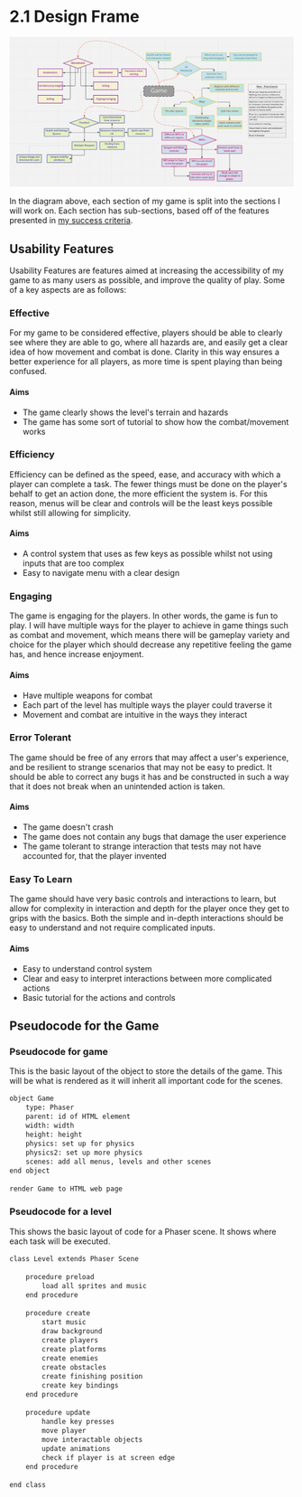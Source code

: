 # 2.1 Design Frame

![](<../.gitbook/assets/image (5) (1) (2).png>)

In the diagram above, each section of my game is split into the sections I will work on. Each section has sub-sections, based off of the features presented in [my success criteria](../1-analysis/1.5-success-criteria.md).&#x20;

## Usability Features

Usability Features are features aimed at increasing the accessibility of my game to as many users as possible, and improve the quality of play. Some of a key aspects are as follows:

### Effective

For my game to be considered effective, players should be able to clearly see where they are able to go, where all hazards are, and easily get a clear idea of how movement and combat is done. Clarity in this way ensures a better experience for all players, as more time is spent playing than being confused.

#### Aims

* The game clearly shows the level's terrain and hazards
* The game has some sort of tutorial to show how the combat/movement works

### Efficiency

Efficiency can be defined as the speed, ease, and accuracy with which a player can complete a task. The fewer things must be done on the player's behalf to get an action done, the more efficient the system is. For this reason, menus will be clear and controls will be the least keys possible whilst still allowing for simplicity.&#x20;

#### Aims

* A control system that uses as few keys as possible whilst not using inputs that are too complex
* Easy to navigate menu with a clear design

### Engaging

The game is engaging for the players. In other words, the game is fun to play. I will have multiple ways for the player to achieve in game things such as combat and movement, which means there will be gameplay variety and choice for the player which should decrease any repetitive feeling the game has, and hence increase enjoyment.

#### Aims

* Have multiple weapons for combat
* Each part of the level has multiple ways the player could traverse it
* Movement and combat are intuitive in the ways they interact

### Error Tolerant

The game should be free of any errors that may affect a user's experience, and be resilient to strange scenarios that may not be easy to predict. It should be able to correct any bugs it has and be constructed in such a way that it does not break when an unintended action is taken.

#### Aims

* The game doesn't crash
* The game does not contain any bugs that damage the user experience
* The game tolerant to strange interaction that tests may not have accounted for, that the player invented

### Easy To Learn

The game should have very basic controls and interactions to learn, but allow for complexity in interaction and depth for the player once they get to grips with the basics. Both the simple and in-depth interactions should be easy to understand and not require complicated inputs.

#### Aims

* Easy to understand control system
* Clear and easy to interpret interactions between more complicated actions
* Basic tutorial for the actions and controls

## Pseudocode for the Game

### Pseudocode for game

This is the basic layout of the object to store the details of the game. This will be what is rendered as it will inherit all important code for the scenes.

```
object Game
    type: Phaser
    parent: id of HTML element
    width: width
    height: height
    physics: set up for physics
    physics2: set up more physics
    scenes: add all menus, levels and other scenes
end object

render Game to HTML web page
```

### Pseudocode for a level

This shows the basic layout of code for a Phaser scene. It shows where each task will be executed.

```
class Level extends Phaser Scene

    procedure preload
        load all sprites and music
    end procedure
    
    procedure create
        start music
        draw background
        create players
        create platforms
        create enemies
        create obstacles
        create finishing position
        create key bindings
    end procedure
    
    procedure update
        handle key presses
        move player
        move interactable objects
        update animations
        check if player is at screen edge
    end procedure
    
end class
```
